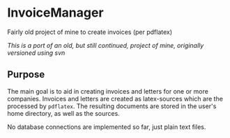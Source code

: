 # InvoiceManager
Fairly old project of mine to create invoices (per pdflatex)

_This is a port of an old, but still continued, project of mine, originally versioned using svn_

## Purpose
The main goal is to aid in creating invoices and letters for one or more companies.
Invoices and letters are created as latex-sources which are the processed by `pdflatex`.
The resulting documents are stored in the user's home directory, as well as the sources.

No database connections are implemented so far, just plain text files.
